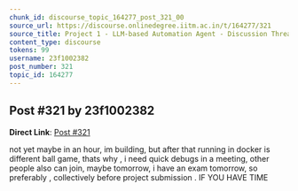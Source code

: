 ```yaml
---
chunk_id: discourse_topic_164277_post_321_00
source_url: https://discourse.onlinedegree.iitm.ac.in/t/164277/321
source_title: Project 1 - LLM-based Automation Agent - Discussion Thread [TDS Jan 2025]
content_type: discourse
tokens: 99
username: 23f1002382
post_number: 321
topic_id: 164277
---
```


## Post #321 by 23f1002382

**Direct Link**: [Post #321](https://discourse.onlinedegree.iitm.ac.in/t/164277/321)

not yet maybe in an hour, im building, but after that running in docker is different ball game, thats why , i need quick debugs in a meeting, other people also can join, maybe tomorrow, i have an exam tomorrow, so preferably , collectively before project submission . IF YOU HAVE TIME
